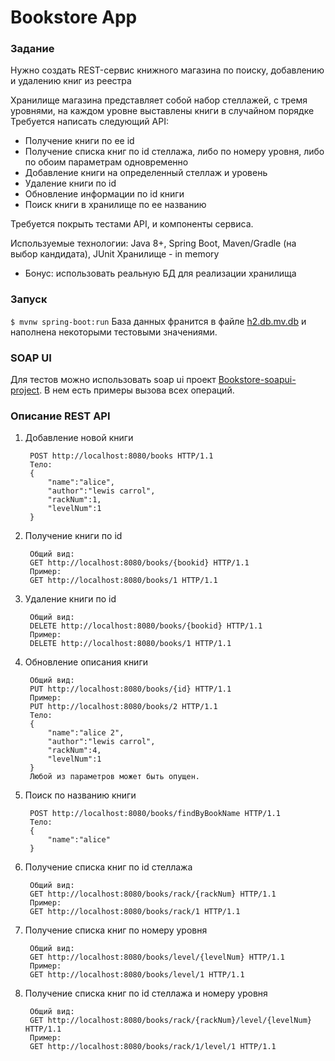# Bookstore App
### Задание

Нужно создать REST-сервис книжного магазина по поиску, добавлению и удалению книг из реестра
 
Хранилище магазина представляет собой набор стеллажей, с тремя уровнями, на каждом уровне выставлены книги в случайном порядке
Требуется написать следующий API: 
- Получение книги по ее id
- Получение списка книг по id cтеллажа, либо по номеру уровня, либо по обоим параметрам одновременно
- Добавление книги на определенный стеллаж и уровень
- Удаление книги по id
- Обновление информации по id книги 
- Поиск книги в хранилище по ее названию
 
Требуется покрыть тестами API, и компоненты сервиса.
 
Используемые технологии: Java 8+, Spring Boot, Maven/Gradle (на выбор кандидата), JUnit
Хранилище - in memory
* Бонус: использовать реальную БД для реализации хранилища


### Запуск
`$ mvnw spring-boot:run`
База данных франится в файле [h2.db.mv.db](./h2.db.mv.db) и наполнена некоторыми тестовыми значениями.

### SOAP UI
Для тестов можно использовать soap ui проект [Bookstore-soapui-project](Bookstore-soapui-project). В нем есть примеры вызова всех операций.

### Описание REST API

1. Добавление новой книги

        POST http://localhost:8080/books HTTP/1.1
        Тело:
        {
            "name":"alice",
            "author":"lewis carrol",
            "rackNum":1,
            "levelNum":1
        }

2. Получение книги по id
        
        Общий вид:
        GET http://localhost:8080/books/{bookid} HTTP/1.1
        Пример:
        GET http://localhost:8080/books/1 HTTP/1.1

3. Удаление книги по id
        
        Общий вид:
        DELETE http://localhost:8080/books/{bookid} HTTP/1.1
        Пример:
        DELETE http://localhost:8080/books/1 HTTP/1.1
                
4. Обновление описания книги
        
        Общий вид:
        PUT http://localhost:8080/books/{id} HTTP/1.1
        Пример:
        PUT http://localhost:8080/books/2 HTTP/1.1
        Тело:
        {
            "name":"alice 2",
            "author":"lewis carrol",
            "rackNum":4,
            "levelNum":1
        }
        Любой из параметров может быть опущен.
        
5. Поиск по названию книги
        
        POST http://localhost:8080/books/findByBookName HTTP/1.1
        Тело:
        {
        	"name":"alice"
        }
        
6. Получение списка книг по id cтеллажа

        Общий вид:
        GET http://localhost:8080/books/rack/{rackNum} HTTP/1.1
        Пример:
        GET http://localhost:8080/books/rack/1 HTTP/1.1
        
7. Получение списка книг по номеру уровня

        Общий вид:
        GET http://localhost:8080/books/level/{levelNum} HTTP/1.1
        Пример:
        GET http://localhost:8080/books/level/1 HTTP/1.1
        
8. Получение списка книг по id cтеллажа и номеру уровня

        Общий вид:
        GET http://localhost:8080/books/rack/{rackNum}/level/{levelNum} HTTP/1.1
        Пример:
        GET http://localhost:8080/books/rack/1/level/1 HTTP/1.1
        
